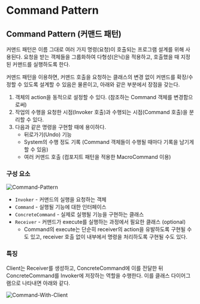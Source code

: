 # Command Pattern

## Command Pattern (커맨드 패턴)

커맨드 패턴은 이름 그대로 여러 가지 명령(요청)이 호출되는 프로그램 설계를 위해 사용된다. 요청을 받는 객체들을 그룹화하여 다형성(은닉)을 적용하고, 호출했을 때 지정된 커맨드를 실행하도록 한다.

커맨드 패턴을 이용하면, 커맨드 호출을 요청하는 클래스의 변경 없이 커맨드를 확장/수정할 수 있도록 설계할 수 있음은 물론이고, 아래와 같은 부분에서 장점을 갖는다.

1. 객체의 action을 동적으로 설정할 수 있다. (참조하는 Command 객체를 변경함으로써)
2. 작업의 수행을 요청한 시점(Invoker 호출)과 수행되는 시점(Command 호출)을 분리할 수 있다.
3. 다음과 같은 명령을 구현할 때에 용이하다.
   * 뒤로가기(Undo) 기능
   * System의 수행 정도 기록 (Command 객체들이 수행될 때마다 기록을 남기게 할 수 있음)
   * 여러 커맨드 호출 (컴포지트 패턴을 적용한 MacroCommand 이용)

### 구성 요소

![Command-Pattern](imgs/command-pattern-\(0\).png)

* `Invoker` - 커맨드의 실행을 요청하는 객체
* `Command` - 실행될 기능에 대한 인터페이스
* `ConcreteCommand` - 실제로 실행될 기능을 구현하는 클래스
* `Receiver` - 커맨드가 execute를 실행하는 과정에서 필요한 클래스 (optional)
  * Command의 execute는 단순히 receiver의 action을 유발하도록 구현될 수도 있고, receiver 호출 없이 내부에서 명령을 처리하도록 구현될 수도 있다.

### 특징

Client는 Receiver를 생성하고, ConcreteCommand에 이를 전달한 뒤 ConcreteCommand를 Invoker에 저장하는 역할을 수행한다. 이를 클래스 다이어그램으로 나타내면 아래와 같다.

![Command-With-Client](imgs/command-pattern-\(1\).png)
